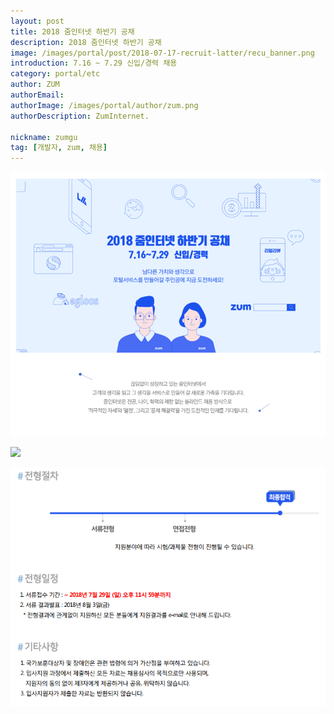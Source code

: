 ```yaml
---
layout: post
title: 2018 줌인터넷 하반기 공채
description: 2018 줌인터넷 하반기 공채
image: /images/portal/post/2018-07-17-recruit-latter/recu_banner.png 
introduction: 7.16 ~ 7.29 신입/경력 채용
category: portal/etc
author: ZUM
authorEmail: 
authorImage: /images/portal/author/zum.png
authorDescription: ZumInternet.

nickname: zumgu
tag: [개발자, zum, 채용]
---
```


![recruit1](/images/portal/post/2018-07-17-recruit-latter/recu1.png)

<div class="recruit_wrap">
	<img src="https://zuminternet.github.io/images/portal/post/2018-07-17-recruit-latter/recu2.png" usemap="#recruit_img" style="padding:0">
  <map name="recruit_img">
    <area shape="rect" coords="597,178,771,226" href="https://zuminternet.recruiter.co.kr/app/jobnotice/view?systemKindCode=MRS2&jobnoticeSn=2373" target="_blank" alt="플랫폼 개발 공고 보러가기">
    <area shape="rect" coords="597,328,771,376" href="https://zuminternet.recruiter.co.kr/app/jobnotice/view?systemKindCode=MRS2&jobnoticeSn=2604" target="_blank" alt="서비스 개발 공고 보러가기">
    <area shape="rect" coords="597,451,771,499" href="https://zuminternet.recruiter.co.kr/app/jobnotice/view?systemKindCode=MRS2&jobnoticeSn=2605" target="_blank" alt="비즈니스 기획 공고 보러가기">
    <area shape="rect" coords="597,537,771,585" href="https://zuminternet.recruiter.co.kr/app/jobnotice/view?systemKindCode=MRS2&jobnoticeSn=2606" target="_blank" alt="서비스 기획 공고 보러가기">
    <area shape="rect" coords="597,632,771,680" href="https://zuminternet.recruiter.co.kr/app/jobnotice/view?systemKindCode=MRS2&jobnoticeSn=2607" target="_blank" alt="모바일 신사업 공고 보러가기">
    <area shape="rect" coords="597,727,771,775" href="https://zuminternet.recruiter.co.kr/app/jobnotice/view?systemKindCode=MRS2&jobnoticeSn=2615" target="_blank" alt="인공지능 연구 공고 보러가기">
  </map>
</div>
	
![recruit3](/images/portal/post/2018-07-17-recruit-latter/recu3.png)
